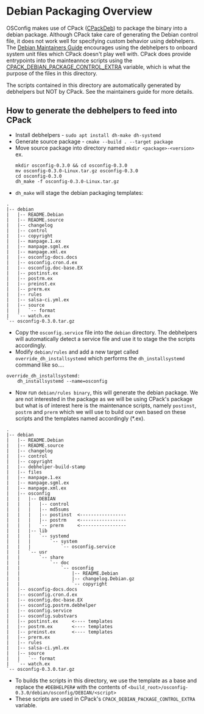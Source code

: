 # Debian Packaging Overview

OSConfig makes use of CPack ([CPackDeb](https://cmake.org/cmake/help/latest/cpack_gen/deb.html#cpack_gen:CPack%20DEB%20Generator)) to package the binary into a debian package. Although CPack take care of generating the Debian control file, it does not work well for specifying custom behavior using debhelpers. The [Debian Maintainers Guide](https://www.debian.org/doc/manuals/maint-guide/) encourages using the debhelpers to onboard system unit files which CPack doesn't play well with. CPack does provide entrypoints into the mainteannce scripts using the [CPACK_DEBIAN_PACKAGE_CONTROL_EXTRA](https://cmake.org/cmake/help/v3.6/module/CPackDeb.html#variable:CPACK_DEBIAN_PACKAGE_CONTROL_EXTRA) variable, which is what the purpose of the files in this directory.

The scripts contained in this directory are automatically generated by debhelpers but NOT by CPack. See the maintainers guide for more details.

## How to generate the debhelpers to feed into CPack

 * Install debhelpers - `sudo apt install dh-make dh-systemd`
 * Generate source package - `cmake --build . --target package`
 * Move source package into directory named `mkdir <package>-<version>` ex.
    ```
    mkdir osconfig-0.3.0 && cd osconfig-0.3.0
    mv osconfig-0.3.0-Linux.tar.gz osconfig-0.3.0
    cd osconfig-0.3.0
    dh_make -f osconfig-0.3.0-Linux.tar.gz
    ```
 * `dh_make` will stage the debian packaging templates:
 ```
.
|-- debian
|   |-- README.Debian
|   |-- README.source
|   |-- changelog
|   |-- control
|   |-- copyright
|   |-- manpage.1.ex
|   |-- manpage.sgml.ex
|   |-- manpage.xml.ex
|   |-- osconfig-docs.docs
|   |-- osconfig.cron.d.ex
|   |-- osconfig.doc-base.EX
|   |-- postinst.ex
|   |-- postrm.ex
|   |-- preinst.ex
|   |-- prerm.ex
|   |-- rules
|   |-- salsa-ci.yml.ex
|   |-- source
|   |   `-- format
|   `-- watch.ex
`-- osconfig-0.3.0.tar.gz
 ```
 * Copy the `osconfig.service` file into the `debian` directory. The debhelpers will automatically detect a service file and use it to stage the the scripts accordingly.
 * Modify `debian/rules` and add a new target called `override_dh_installsystemd` which performs the `dh_installsystemd` command like so....

```
override_dh_installsystemd:
	dh_installsystemd --name=osconfig
```
 * Now run `debian/rules binary`, this will generate the debian package. We are not interested in the package as we will be using CPack's package but what is of interest here is the maintenance scripts, namely `postinst`, `postrm` and `prerm` which we will use to build our own based on these scripts and the templates named accordingly (*.ex).
 ```
.
|-- debian
|   |-- README.Debian
|   |-- README.source
|   |-- changelog
|   |-- control
|   |-- copyright
|   |-- debhelper-build-stamp
|   |-- files
|   |-- manpage.1.ex
|   |-- manpage.sgml.ex
|   |-- manpage.xml.ex
|   |-- osconfig
|   |   |-- DEBIAN
|   |   |   |-- control
|   |   |   |-- md5sums
|   |   |   |-- postinst  <-----------------
|   |   |   |-- postrm    <-----------------
|   |   |   `-- prerm     <-----------------
|   |   |-- lib
|   |   |   `-- systemd
|   |   |       `-- system
|   |   |           `-- osconfig.service
|   |   `-- usr
|   |       `-- share
|   |           `-- doc
|   |               `-- osconfig
|   |                   |-- README.Debian
|   |                   |-- changelog.Debian.gz
|   |                   `-- copyright
|   |-- osconfig-docs.docs
|   |-- osconfig.cron.d.ex
|   |-- osconfig.doc-base.EX
|   |-- osconfig.postrm.debhelper
|   |-- osconfig.service
|   |-- osconfig.substvars
|   |-- postinst.ex     <---- templates
|   |-- postrm.ex       <---- templates
|   |-- preinst.ex      <---- templates
|   |-- prerm.ex
|   |-- rules
|   |-- salsa-ci.yml.ex
|   |-- source
|   |   `-- format
|   `-- watch.ex
`-- osconfig-0.3.0.tar.gz
 ```
 * To builds the scripts in this directory, we use the template as a base and replace the `#DEBHELPER#` with the contents of `<build_root>/osconfig-0.3.0/debian/osconfig/DEBIAN/<script>`
 * These scripts are used in CPack's `CPACK_DEBIAN_PACKAGE_CONTROL_EXTRA` variable.
